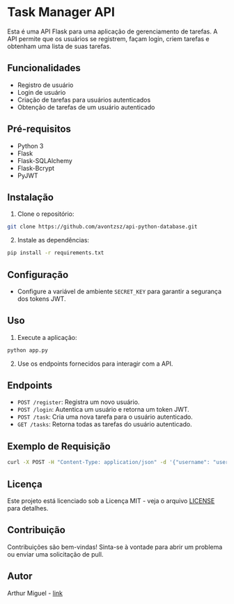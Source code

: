 # Task Manager API

Esta é uma API Flask para uma aplicação de gerenciamento de tarefas. A API permite que os usuários se registrem, façam login, criem tarefas e obtenham uma lista de suas tarefas.

## Funcionalidades

- Registro de usuário
- Login de usuário
- Criação de tarefas para usuários autenticados
- Obtenção de tarefas de um usuário autenticado

## Pré-requisitos

- Python 3
- Flask
- Flask-SQLAlchemy
- Flask-Bcrypt
- PyJWT

## Instalação

1. Clone o repositório:

```bash
git clone https://github.com/avontzsz/api-python-database.git
```

2. Instale as dependências:

```bash
pip install -r requirements.txt
```

## Configuração

- Configure a variável de ambiente `SECRET_KEY` para garantir a segurança dos tokens JWT.

## Uso

1. Execute a aplicação:

```bash
python app.py
```

2. Use os endpoints fornecidos para interagir com a API.

## Endpoints

- `POST /register`: Registra um novo usuário.
- `POST /login`: Autentica um usuário e retorna um token JWT.
- `POST /task`: Cria uma nova tarefa para o usuário autenticado.
- `GET /tasks`: Retorna todas as tarefas do usuário autenticado.

## Exemplo de Requisição

```bash
curl -X POST -H "Content-Type: application/json" -d '{"username": "user", "password": "password"}' http://localhost:5000/register
```

## Licença

Este projeto está licenciado sob a Licença MIT - veja o arquivo [LICENSE](LICENSE) para detalhes.

## Contribuição

Contribuições são bem-vindas! Sinta-se à vontade para abrir um problema ou enviar uma solicitação de pull.

## Autor

Arthur Miguel - [link](https://github.com/avontzsz)
